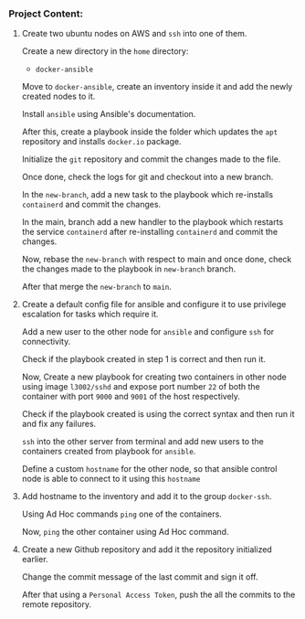 ### Project Content:

1. Create two ubuntu nodes on AWS and `ssh` into one of them.

   Create a new directory in the `home` directory:

   * `docker-ansible`

   Move to `docker-ansible`, create an inventory inside it and add the newly created nodes to it.

   Install `ansible` using Ansible's documentation.

   After this, create a playbook inside the folder which updates the `apt` repository and installs `docker.io` package.

   Initialize the `git` repository and commit the changes made to the file.

   Once done, check the logs for git and checkout into a new branch.

   In the `new-branch`, add a new task to the playbook which re-installs `containerd` and commit the changes.

   In the main, branch add a new handler to the playbook which restarts the service `containerd` after re-installing `containerd` and commit the changes.

   Now, rebase the `new-branch` with respect to main and once done, check  the changes made to the playbook in `new-branch` branch.

   After that merge the `new-branch` to `main`.

2. Create a default config file for ansible and configure it to use privilege escalation for tasks which require it.

   Add a new user to the other node for `ansible` and configure `ssh` for connectivity.

   Check if the playbook created in step 1 is correct and then run it.

   Now, Create a new playbook for creating two containers in other node using image `l3002/sshd` and expose port number `22` of both the container with port `9000` and `9001` of the host respectively.

   Check if the playbook created is using the correct syntax and then run it and fix any failures.

   `ssh` into the other server from terminal and add new users to the containers created from playbook for `ansible`.

   Define a custom `hostname` for the other node, so that ansible control node is able to connect to it using this `hostname`

3. Add hostname to the inventory and add it to the group `docker-ssh`.

   Using Ad Hoc commands `ping` one of the containers.

   Now, `ping` the other container using Ad Hoc command.

4. Create a new Github repository and add it the repository initialized earlier.

   Change the commit message of the last commit and sign it off.

   After that using a `Personal Access Token`, push the all the commits to the remote repository.

